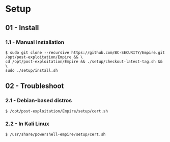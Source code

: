 # Setup

## 01 - Install

### 1.1 - Manual Installation

```
$ sudo git clone --recursive https://github.com/BC-SECURITY/Empire.git /opt/post-exploitation/Empire && \
cd /opt/post-exploitation/Empire && ./setup/checkout-latest-tag.sh && \
sudo ./setup/install.sh
```

## 02 - Troubleshoot

### 2.1 - Debian-based distros

`$ /opt/post-exploitation/Empire/setup/cert.sh`

### 2.2 - In Kali Linux

`$ /usr/share/powershell-empire/setup/cert.sh`
